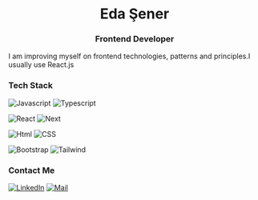 <h1 align="center">Eda Şener</h1>
<h3 align="center"> Frontend Developer </h3>


I am improving myself on frontend technologies, patterns and principles.I usually use React.js 



### Tech Stack

![Javascript](	https://img.shields.io/badge/JavaScript-323330?style=for-the-badge&logo=javascript&logoColor=F7DF1E)
![Typescript](https://img.shields.io/badge/Typescript-5C2D91?style=for-the-badge&logo=Typescript&logoColor=white)

![React](https://img.shields.io/badge/React-20232A?style=for-the-badge&logo=react&logoColor=61DAFB)
![Next](https://img.shields.io/badge/Nextjs-20232A?style=for-the-badge&logo=nextjslogoColor=61DAFB)

![Html](https://img.shields.io/badge/Html-20232A?style=for-the-badge&logo=html&logoColor=61DAFB)
![CSS](https://img.shields.io/badge/Css-20232A?style=for-the-badge&logo=css&logoColor=61DAFB)

![Bootstrap](https://img.shields.io/badge/Bootstrap-20232A?style=for-the-badge&logo=bootstrap&logoColor=61DAFB)
![Tailwind](https://img.shields.io/badge/Tailwind-20232A?style=for-the-badge&logo=tailwind&logoColor=61DAFB)

### Contact Me
[![LinkedIn](https://img.shields.io/badge/linkedin-%230077B5.svg?style=for-the-badge&logo=linkedin&logoColor=white)](https://www.linkedin.com/in/eda-sener/)
[![Mail](https://img.shields.io/badge/Gmail-20232A?style=for-the-badge&logo=gmaillogoColor=61DAFB)](mailto:edasnr05@gmail.com)
